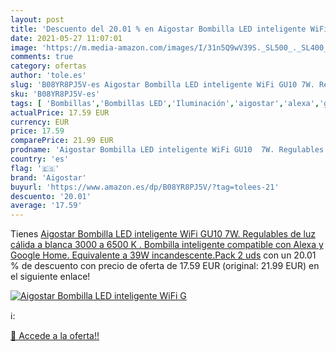 ```yaml
---
layout: post
title: 'Descuento del 20.01 % en Aigostar Bombilla LED inteligente WiFi G'
date: 2021-05-27 11:07:01
image: 'https://m.media-amazon.com/images/I/31n5Q9wV39S._SL500_._SL400_.jpg'
comments: true
category: ofertas
author: 'tole.es'
slug: 'B08YR8PJ5V-es Aigostar Bombilla LED inteligente WiFi GU10 7W. Regulables...'
sku: 'B08YR8PJ5V-es'
tags: [ 'Bombillas','Bombillas LED','Iluminación','aigostar','alexa','google','home', ]
actualPrice: 17.59 EUR
currency: EUR
price: 17.59
comparePrice: 21.99 EUR
prodname: 'Aigostar Bombilla LED inteligente WiFi GU10  7W. Regulables de luz cálida a blanca  3000 a 6500 K . Bombilla inteligente compatible con Alexa y Google Home. Equivalente a 39W incandescente.Pack 2 uds'
country: 'es'
flag: '🇪🇸'
brand: 'Aigostar'
buyurl: 'https://www.amazon.es/dp/B08YR8PJ5V/?tag=tolees-21'
descuento: '20.01'
average: '17.59'
---
```


Tienes [Aigostar Bombilla LED inteligente WiFi GU10  7W. Regulables de luz cálida a blanca  3000 a 6500 K . Bombilla inteligente compatible con Alexa y Google Home. Equivalente a 39W incandescente.Pack 2 uds](https://www.amazon.es/dp/B08YR8PJ5V/?tag=tolees-21) con un 20.01 % de descuento con precio de oferta de 17.59 EUR (original: 21.99 EUR) en el siguiente enlace!

[![Aigostar Bombilla LED inteligente WiFi G](https://m.media-amazon.com/images/I/31n5Q9wV39S._SL500_._SL400_.jpg)](https://www.amazon.es/dp/B08YR8PJ5V/?tag=tolees-21)

ℹ️:


[🛒 Accede a la oferta!!](https://www.amazon.es/dp/B08YR8PJ5V/?tag=tolees-21)
